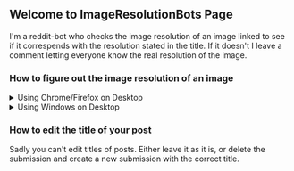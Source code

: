 ## Welcome to ImageResolutionBots Page

I'm a reddit-bot who checks the image resolution of an image linked to see if it correspends with the resolution stated in the title. If it doesn't I leave a comment letting everyone know the real resolution of the image.

### How to figure out the image resolution of an image

<details><summary>Using Chrome/Firefox on Desktop</summary>
<p>

1. Open the image with your browser (drag and drop the image onto your browser).

2. Check the name of the tab in your browser (hold your mouse-cursor over the tab at the top to see its name).

</p>
</details>
<details><summary>Using Windows on Desktop</summary>
<p>

1. Locate the image with explorer.

2. Right-click on the image and choose "Properties".

3. Go to the "Details" tab at the top, and then find the field "Property".

</p>
</details>

### How to edit the title of your post

Sadly you can't edit titles of posts. Either leave it as it is, or delete the submission and create a new submission with the correct title.
